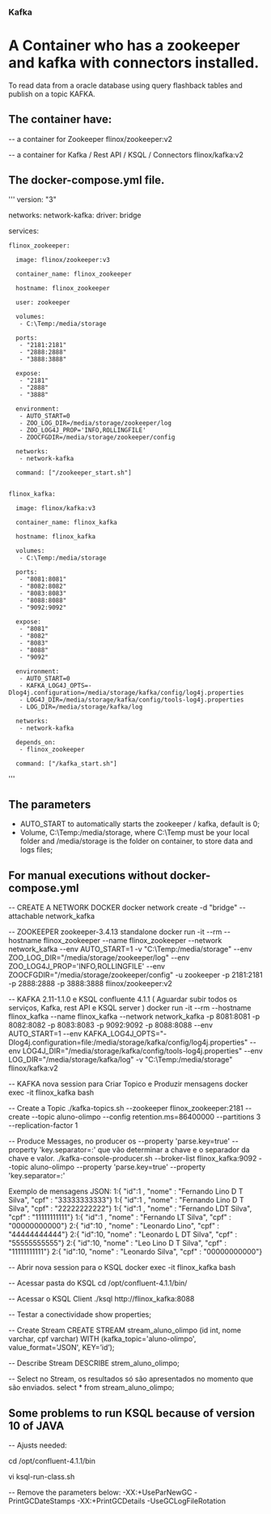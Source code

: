 
### Kafka

# A Container who has a zookeeper and kafka with connectors installed.
To read data from a oracle database using query flashback tables and publish on a topic KAFKA.


## The container have:

-- a container for Zookeeper
flinox/zookeeper:v2

-- a container for Kafka / Rest API / KSQL / Connectors
flinox/kafka:v2

## The docker-compose.yml file.

'''
version: "3"
      
networks:
  network-kafka:
    driver: bridge
    
services:

    flinox_zookeeper:
      
      image: flinox/zookeeper:v3
      
      container_name: flinox_zookeeper
      
      hostname: flinox_zookeeper
      
      user: zookeeper
      
      volumes:
       - C:\Temp:/media/storage
      
      ports:
       - "2181:2181"
       - "2888:2888"
       - "3888:3888"

      expose:
       - "2181"
       - "2888"
       - "3888"
       
      environment:
       - AUTO_START=0
       - ZOO_LOG_DIR=/media/storage/zookeeper/log
       - ZOO_LOG4J_PROP='INFO,ROLLINGFILE'
       - ZOOCFGDIR=/media/storage/zookeeper/config
       
      networks:
       - network-kafka
      
      command: ["/zookeeper_start.sh"]
      

    flinox_kafka:
      
      image: flinox/kafka:v3

      container_name: flinox_kafka      
      
      hostname: flinox_kafka
      
      volumes:
       - C:\Temp:/media/storage
      
      ports:
       - "8081:8081"
       - "8082:8082"
       - "8083:8083"
       - "8088:8088"       
       - "9092:9092"

      expose:
       - "8081"
       - "8082"
       - "8083"
       - "8088"
       - "9092"
       
      environment:
       - AUTO_START=0
       - KAFKA_LOG4J_OPTS=-Dlog4j.configuration=/media/storage/kafka/config/log4j.properties
       - LOG4J_DIR=/media/storage/kafka/config/tools-log4j.properties
       - LOG_DIR=/media/storage/kafka/log
       
      networks:
       - network-kafka       

      depends_on:
       - flinox_zookeeper   
       
      command: ["/kafka_start.sh"]   
'''

## The parameters 

- AUTO_START to automatically starts the zookeeper / kafka, default is 0;
- Volume, C:\Temp:/media/storage, where C:\Temp must be your local folder and /media/storage is the folder on container, to store data and logs files;

## For manual executions without docker-compose.yml

-- CREATE A NETWORK DOCKER
docker network create -d "bridge" --attachable network_kafka

-- ZOOKEEPER zookeeper-3.4.13 standalone
docker run -it --rm --hostname flinox_zookeeper --name flinox_zookeeper --network network_kafka --env AUTO_START=1 -v "C:\Temp:/media/storage" --env ZOO_LOG_DIR="/media/storage/zookeeper/log" --env ZOO_LOG4J_PROP='INFO,ROLLINGFILE' --env ZOOCFGDIR="/media/storage/zookeeper/config" -u zookeeper -p 2181:2181 -p 2888:2888 -p 3888:3888 flinox/zookeeper:v2

-- KAFKA 2.11-1.1.0 e KSQL confluente 4.1.1 ( Aguardar subir todos os serviços, Kafka, rest API e KSQL server )
docker run -it --rm --hostname flinox_kafka --name flinox_kafka --network network_kafka -p 8081:8081 -p 8082:8082 -p 8083:8083 -p 9092:9092 -p 8088:8088 --env AUTO_START=1 --env KAFKA_LOG4J_OPTS="-Dlog4j.configuration=file:/media/storage/kafka/config/log4j.properties" --env LOG4J_DIR="/media/storage/kafka/config/tools-log4j.properties" --env LOG_DIR="/media/storage/kafka/log" -v "C:\Temp:/media/storage" flinox/kafka:v2

-- KAFKA nova session para Criar Topico e Produzir mensagens
docker exec -it flinox_kafka bash

-- Create a Topic
./kafka-topics.sh --zookeeper flinox_zookeeper:2181 --create --topic aluno-olimpo --config retention.ms=86400000 --partitions 3 --replication-factor 1

-- Produce Messages, no producer os --property 'parse.key=true' --property 'key.separator=:' que vão determinar a chave e o separador da chave e valor.
./kafka-console-producer.sh --broker-list flinox_kafka:9092 --topic aluno-olimpo --property 'parse.key=true' --property 'key.separator=:'

Exemplo de mensagens JSON:
1:{ "id":1 , "nome" : "Fernando Lino D T Silva", "cpf" : "33333333333"}
1:{ "id":1 , "nome" : "Fernando Lino D T Silva", "cpf" : "22222222222"}
1:{ "id":1 , "nome" : "Fernando LDT Silva", "cpf" : "11111111111"}
1:{ "id":1 , "nome" : "Fernando LT Silva", "cpf" : "00000000000"}
2:{ "id":10 , "nome" : "Leonardo Lino", "cpf" : "44444444444"}
2:{ "id":10, "nome" : "Leonardo L DT Silva", "cpf" : "55555555555"}
2:{ "id":10, "nome" : "Leo Lino D T Silva", "cpf" : "11111111111"}
2:{ "id":10, "nome" : "Leonardo Silva", "cpf" : "00000000000"}

-- Abrir nova session para o KSQL
docker exec -it flinox_kafka bash

-- Acessar pasta do KSQL
cd /opt/confluent-4.1.1/bin/

-- Acessar o KSQL Client
./ksql http://flinox_kafka:8088

-- Testar a conectividade
show properties;
 
-- Create Stream
CREATE STREAM stream_aluno_olimpo (id int, nome varchar, cpf varchar) WITH (kafka_topic='aluno-olimpo', value_format='JSON', KEY=’id’);

-- Describe Stream
DESCRIBE strem_aluno_olimpo;
 
-- Select no Stream, os resultados só são apresentados no momento que são enviados.
select * from stream_aluno_olimpo;

## Some problems to run KSQL because of version 10 of JAVA

-- Ajusts needed:

cd
/opt/confluent-4.1.1/bin

vi ksql-run-class.sh

-- Remove the parameters below:
-XX:+UseParNewGC
-PrintGCDateStamps
-XX:+PrintGCDetails
-UseGCLogFileRotation

